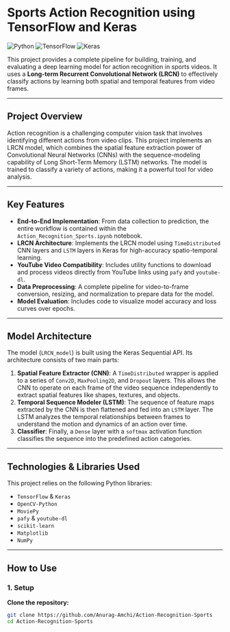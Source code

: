 # Sports Action Recognition using TensorFlow and Keras

![Python](https://img.shields.io/badge/Python-3.8%2B-blue.svg) ![TensorFlow](https://img.shields.io/badge/TensorFlow-2.x-orange.svg) ![Keras](https://img.shields.io/badge/Keras-2.x-red.svg)

This project provides a complete pipeline for building, training, and evaluating a deep learning model for action recognition in sports videos. It uses a **Long-term Recurrent Convolutional Network (LRCN)** to effectively classify actions by learning both spatial and temporal features from video frames.

---

##  Project Overview

Action recognition is a challenging computer vision task that involves identifying different actions from video clips. This project implements an LRCN model, which combines the spatial feature extraction power of Convolutional Neural Networks (CNNs) with the sequence-modeling capability of Long Short-Term Memory (LSTM) networks. The model is trained to classify a variety of actions, making it a powerful tool for video analysis.

---

##  Key Features

-   **End-to-End Implementation**: From data collection to prediction, the entire workflow is contained within the `Action_Recognition_Sports.ipynb` notebook.
-   **LRCN Architecture**: Implements the LRCN model using `TimeDistributed` CNN layers and `LSTM` layers in Keras for high-accuracy spatio-temporal learning.
-   **YouTube Video Compatibility**: Includes utility functions to download and process videos directly from YouTube links using `pafy` and `youtube-dl`.
-   **Data Preprocessing**: A complete pipeline for video-to-frame conversion, resizing, and normalization to prepare data for the model.
-   **Model Evaluation**: Includes code to visualize model accuracy and loss curves over epochs.

---

##  Model Architecture

The model (`LRCN_model`) is built using the Keras Sequential API. Its architecture consists of two main parts:

1.  **Spatial Feature Extractor (CNN)**: A `TimeDistributed` wrapper is applied to a series of `Conv2D`, `MaxPooling2D`, and `Dropout` layers. This allows the CNN to operate on each frame of the video sequence independently to extract spatial features like shapes, textures, and objects.
2.  **Temporal Sequence Modeler (LSTM)**: The sequence of feature maps extracted by the CNN is then flattened and fed into an `LSTM` layer. The LSTM analyzes the temporal relationships between frames to understand the motion and dynamics of an action over time.
3.  **Classifier**: Finally, a `Dense` layer with a `softmax` activation function classifies the sequence into the predefined action categories.

---

##  Technologies & Libraries Used

This project relies on the following Python libraries:

-   `TensorFlow` & `Keras`
-   `OpenCV-Python`
-   `MoviePy`
-   `pafy` & `youtube-dl`
-   `scikit-learn`
-   `Matplotlib`
-   `NumPy`

---

##  How to Use

### 1. Setup

**Clone the repository:**
```bash
git clone https://github.com/Anurag-Amchi/Action-Recognition-Sports
cd Action-Recognition-Sports
